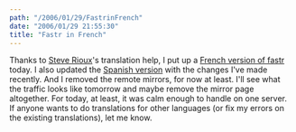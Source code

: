 ```yaml
---
path: "/2006/01/29/FastrinFrench" 
date: "2006/01/29 21:55:30" 
title: "Fastr in French" 
---
```

<p>Thanks to <a href="http://www.blogant.com/">Steve Rioux</a>'s translation help, I put up a <a href="http://randomchaos.com/games/fastr/fr/">French version of fastr</a> today. I also updated the <a href="http://randomchaos.com/games/fastr/es/">Spanish version</a> with the changes I've made recently. And I removed the remote mirrors, for now at least. I'll see what the traffic looks like tomorrow and maybe remove the mirror page altogether. For today, at least, it was calm enough to handle on one server. If anyone wants to do translations for other languages (or fix my errors on the existing translations), let me know.</p>